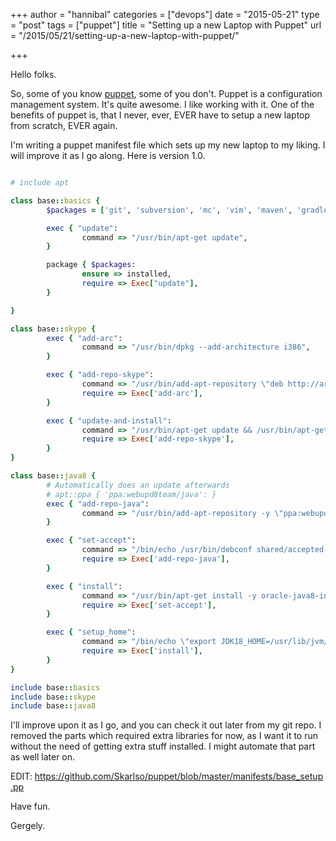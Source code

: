 +++
author = "hannibal"
categories = ["devops"]
date = "2015-05-21"
type = "post"
tags = ["puppet"]
title = "Setting up a new Laptop with Puppet"
url = "/2015/05/21/setting-up-a-new-laptop-with-puppet/"

+++

Hello folks.

So, some of you know <a href="https://puppetlabs.com/" target="_blank">puppet</a>, some of you don't. Puppet is a configuration management system. It's quite awesome. I like working with it. One of the benefits of puppet is, that I never, ever, EVER have to setup a new laptop from scratch, EVER again.

I'm writing a puppet manifest file which sets up my new laptop to my liking. I will improve it as I go along. Here is version 1.0.

~~~ruby

# include apt

class base::basics {
        $packages = ['git', 'subversion', 'mc', 'vim', 'maven', 'gradle']

        exec { "update":
                command => "/usr/bin/apt-get update",
        }

        package { $packages:
                ensure => installed,
                require => Exec["update"],
        }

}

class base::skype {
        exec { "add-arc":
                command => "/usr/bin/dpkg --add-architecture i386",
        }

        exec { "add-repo-skype":
                command => "/usr/bin/add-apt-repository \"deb http://archive.canonical.com/ \$(lsb_release -sc) partner\"",
                require => Exec['add-arc'],
        }

        exec { "update-and-install":
                command => "/usr/bin/apt-get update && /usr/bin/apt-get install skype",
                require => Exec['add-repo-skype'],
        }
}

class base::java8 {
        # Automatically does an update afterwards
        # apt::ppa { 'ppa:webupd8team/java': }
        exec { "add-repo-java":
                command => "/usr/bin/add-apt-repository -y \"ppa:webupd8team/java\" && /usr/bin/apt-get update"
        }

        exec { "set-accept":
                command => "/bin/echo /usr/bin/debconf shared/accepted-oracle-license-v1-1 select true | sudo /usr/bin/debconf-set-selections && /bin/echo /usr/bin/debconf shared/accepted-oracle-license-v1-1 seen true | sudo /usr/bin/debconf-set-selections",
                require => Exec['add-repo-java'],
        }

        exec { "install":
                command => "/usr/bin/apt-get install -y oracle-java8-installer",
                require => Exec['set-accept'],
        }

        exec { "setup_home":
                command => "/bin/echo \"export JDK18_HOME=/usr/lib/jvm/java-8-oracle/\" >> /etc/environment",
                require => Exec['install'],
        }
}

include base::basics
include base::skype
include base::java8
~~~

I'll improve upon it as I go, and you can check it out later from my git repo. I removed the parts which required extra libraries for now, as I want it to run without the need of getting extra stuff installed. I might automate that part as well later on.

EDIT: <a href="https://github.com/Skarlso/puppet/blob/master/manifests/base_setup.pp" target="_blank">https://github.com/Skarlso/puppet/blob/master/manifests/base_setup.pp</a>

Have fun.

Gergely.
